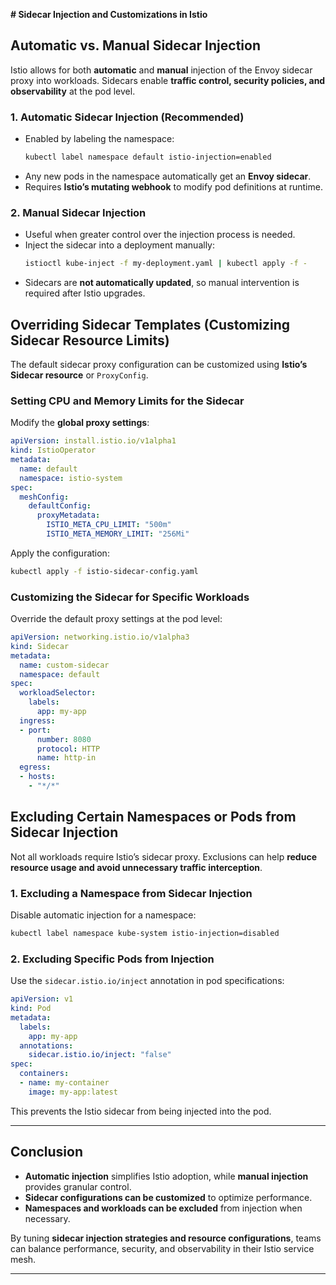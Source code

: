 **# Sidecar Injection and Customizations in Istio**

## **Automatic vs. Manual Sidecar Injection**
Istio allows for both **automatic** and **manual** injection of the Envoy sidecar proxy into workloads. Sidecars enable **traffic control, security policies, and observability** at the pod level.

### **1. Automatic Sidecar Injection (Recommended)**
- Enabled by labeling the namespace:
  ```sh
  kubectl label namespace default istio-injection=enabled
  ```
- Any new pods in the namespace automatically get an **Envoy sidecar**.
- Requires **Istio’s mutating webhook** to modify pod definitions at runtime.

### **2. Manual Sidecar Injection**
- Useful when greater control over the injection process is needed.
- Inject the sidecar into a deployment manually:
  ```sh
  istioctl kube-inject -f my-deployment.yaml | kubectl apply -f -
  ```
- Sidecars are **not automatically updated**, so manual intervention is required after Istio upgrades.

## **Overriding Sidecar Templates (Customizing Sidecar Resource Limits)**
The default sidecar proxy configuration can be customized using **Istio’s Sidecar resource** or `ProxyConfig`.

### **Setting CPU and Memory Limits for the Sidecar**
Modify the **global proxy settings**:
```yaml
apiVersion: install.istio.io/v1alpha1
kind: IstioOperator
metadata:
  name: default
  namespace: istio-system
spec:
  meshConfig:
    defaultConfig:
      proxyMetadata:
        ISTIO_META_CPU_LIMIT: "500m"
        ISTIO_META_MEMORY_LIMIT: "256Mi"
```
Apply the configuration:
```sh
kubectl apply -f istio-sidecar-config.yaml
```

### **Customizing the Sidecar for Specific Workloads**
Override the default proxy settings at the pod level:
```yaml
apiVersion: networking.istio.io/v1alpha3
kind: Sidecar
metadata:
  name: custom-sidecar
  namespace: default
spec:
  workloadSelector:
    labels:
      app: my-app
  ingress:
  - port:
      number: 8080
      protocol: HTTP
      name: http-in
  egress:
  - hosts:
    - "*/*"
```

## **Excluding Certain Namespaces or Pods from Sidecar Injection**
Not all workloads require Istio’s sidecar proxy. Exclusions can help **reduce resource usage and avoid unnecessary traffic interception**.

### **1. Excluding a Namespace from Sidecar Injection**
Disable automatic injection for a namespace:
```sh
kubectl label namespace kube-system istio-injection=disabled
```

### **2. Excluding Specific Pods from Injection**
Use the `sidecar.istio.io/inject` annotation in pod specifications:
```yaml
apiVersion: v1
kind: Pod
metadata:
  labels:
    app: my-app
  annotations:
    sidecar.istio.io/inject: "false"
spec:
  containers:
  - name: my-container
    image: my-app:latest
```
This prevents the Istio sidecar from being injected into the pod.

---

## **Conclusion**
- **Automatic injection** simplifies Istio adoption, while **manual injection** provides granular control.
- **Sidecar configurations can be customized** to optimize performance.
- **Namespaces and workloads can be excluded** from injection when necessary.

By tuning **sidecar injection strategies and resource configurations**, teams can balance performance, security, and observability in their Istio service mesh.

---
